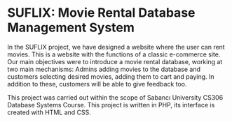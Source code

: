 # SUFLIX: Movie Rental Database Management System

In the SUFLIX project, we have designed a website where the user can rent movies. This is a
website with the functions of a classic e-commerce site. Our main objectives were to introduce a movie rental database, working at two main mechanisms: 
Admins adding movies to the database and customers selecting desired movies, adding them to cart and paying. In addition to these, customers will be able to give 
feedback too. 

This project was carried out within the scope of Sabancı University CS306 Database Systems Course. This project is written in PHP, its interface is created with HTML and CSS.
